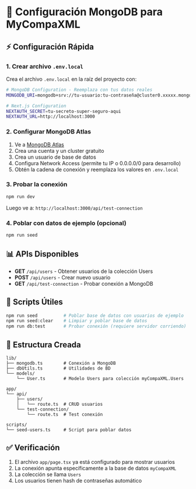 # 🚀 Configuración MongoDB para MyCompaXML

## ⚡ Configuración Rápida

### 1. Crear archivo `.env.local`

Crea el archivo `.env.local` en la raíz del proyecto con:

```bash
# MongoDB Configuration - Reemplaza con tus datos reales
MONGODB_URI=mongodb+srv://tu-usuario:tu-contraseña@cluster0.xxxxx.mongodb.net/myCompaXML?retryWrites=true&w=majority

# Next.js Configuration
NEXTAUTH_SECRET=tu-secreto-super-seguro-aqui
NEXTAUTH_URL=http://localhost:3000
```

### 2. Configurar MongoDB Atlas

1. Ve a [MongoDB Atlas](https://www.mongodb.com/cloud/atlas)
2. Crea una cuenta y un cluster gratuito
3. Crea un usuario de base de datos
4. Configura Network Access (permite tu IP o 0.0.0.0/0 para desarrollo)
5. Obtén la cadena de conexión y reemplaza los valores en `.env.local`

### 3. Probar la conexión

```bash
npm run dev
```

Luego ve a: `http://localhost:3000/api/test-connection`

### 4. Poblar con datos de ejemplo (opcional)

```bash
npm run seed
```

## 📊 APIs Disponibles

- **GET** `/api/users` - Obtener usuarios de la colección Users
- **POST** `/api/users` - Crear nuevo usuario
- **GET** `/api/test-connection` - Probar conexión a MongoDB

## 🔧 Scripts Útiles

```bash
npm run seed          # Poblar base de datos con usuarios de ejemplo
npm run seed:clear    # Limpiar y poblar base de datos
npm run db:test       # Probar conexión (requiere servidor corriendo)
```

## 📁 Estructura Creada

```
lib/
├── mongodb.ts        # Conexión a MongoDB
├── dbUtils.ts        # Utilidades de BD
└── models/
    └── User.ts       # Modelo Users para colección myCompaXML.Users

app/
└── api/
    ├── users/
    │   └── route.ts  # CRUD usuarios
    └── test-connection/
        └── route.ts  # Test conexión

scripts/
└── seed-users.ts     # Script para poblar datos
```

## ✅ Verificación

1. El archivo `app/page.tsx` ya está configurado para mostrar usuarios
2. La conexión apunta específicamente a la base de datos `myCompaXML`
3. La colección se llama `Users`
4. Los usuarios tienen hash de contraseñas automático
